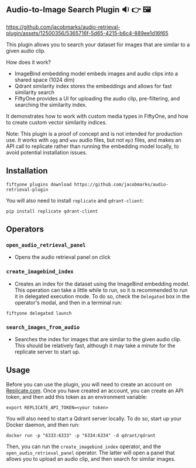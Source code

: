## Audio-to-Image Search Plugin 🔉 👉 🖼️

https://github.com/jacobmarks/audio-retrieval-plugin/assets/12500356/5365716f-5d65-4215-b6c4-889ee1d16f65

This plugin allows you to search your dataset for images that are similar to a
given audio clip.

How does it work?

- ImageBind embedding model embeds images and audio clips into a shared space (1024 dim)
- Qdrant similarity index stores the embeddings and allows for fast similarity search
- FiftyOne provides a UI for uploading the audio clip, pre-filtering, and searching the similarity index.

It demonstrates how to work with custom media types in FiftyOne, and how to create custom vector similarity indices.

Note: This plugin is a proof of concept and is not intended for production use.
It works with `ogg` and `wav` audio files, but not `mp3` files, and makes an API
call to replicate rather than running the embedding model locally, to avoid
potential installation issues.

## Installation

```shell
fiftyone plugins download https://github.com/jacobmarks/audio-retrieval-plugin
```

You will also need to install `replicate` and `qdrant-client`:

```shell
pip install replicate qdrant-client
```

## Operators

### `open_audio_retrieval_panel`

- Opens the audio retrieval panel on click

### `create_imagebind_index`

- Creates an index for the dataset using the ImageBind embedding model. This
  operation can take a little while to run, so it is recommended to run it in
  delegated execution mode. To do so, check the `Delegated` box in the operator's
  modal, and then in a terminal run:

```shell
fiftyone delegated launch
```

### `search_images_from_audio`

- Searches the index for images that are similar to the given audio clip. This
  should be relatively fast, although it may take a minute for the replicate
  server to start up.

## Usage

Before you can use the plugin, you will need to create an account on
[Replicate.com](https://replicate.com/). Once you have created an account, you
can create an API token, and then add this token as an environment variable:

```shell
export REPLICATE_API_TOKEN=<your token>
```

You will also need to start a Qdrant server locally. To do so, start up your
Docker daemon, and then run:

```shell
docker run -p "6333:6333" -p "6334:6334" -d qdrant/qdrant
```

Then, you can run the `create_imagebind_index` operator, and the
`open_audio_retrieval_panel` operator. The latter will open a panel that allows
you to upload an audio clip, and then search for similar images.
